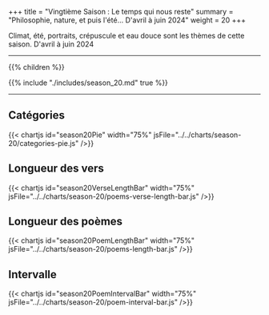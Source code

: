+++
title = "Vingtième Saison : Le temps qui nous reste"
summary = "Philosophie, nature, et puis l'été... D'avril à juin 2024"
weight = 20
+++

Climat, été, portraits, crépuscule et eau douce sont les thèmes de cette saison. D'avril à juin 2024

---
{{% children  %}}

{{% include "./includes/season_20.md" true %}}

---
## Catégories
{{< chartjs id="season20Pie" width="75%" jsFile="../../charts/season-20/categories-pie.js" />}}
## Longueur des vers
{{< chartjs id="season20VerseLengthBar" width="75%" jsFile="../../charts/season-20/poems-verse-length-bar.js" />}}
## Longueur des poèmes
{{< chartjs id="season20PoemLengthBar" width="75%" jsFile="../../charts/season-20/poems-length-bar.js" />}}
## Intervalle
{{< chartjs id="season20PoemIntervalBar" width="75%" jsFile="../../charts/season-20/poem-interval-bar.js" />}}
